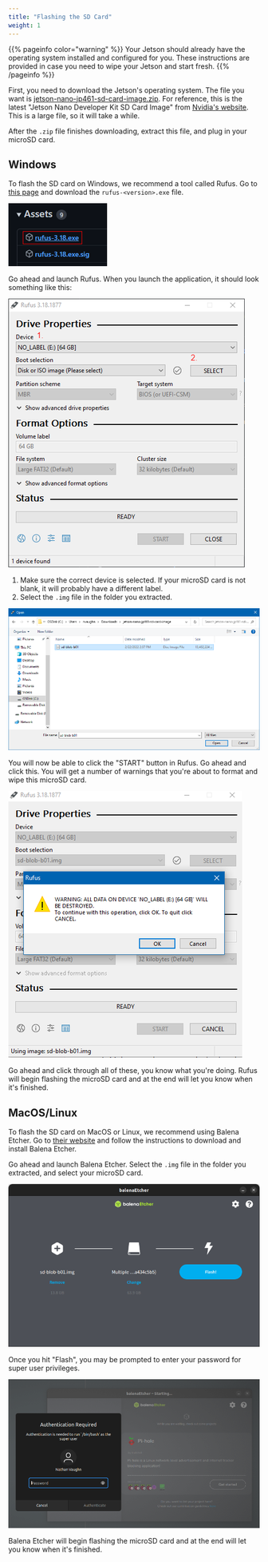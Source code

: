 ```yaml
---
title: "Flashing the SD Card"
weight: 1
---
```


{{% pageinfo color="warning" %}} Your Jetson should already have the operating system
installed and configured for you. These instructions are provided in case you need to
wipe your Jetson and start fresh. {{% /pageinfo %}}

First, you need to download the Jetson's operating system. The file you want is
[jetson-nano-jp461-sd-card-image.zip](https://developer.nvidia.com/embedded/l4t/r32_release_v7.1/jp_4.6.1_b110_sd_card/jeston_nano/jetson-nano-jp461-sd-card-image.zip).
For reference, this is the latest "Jetson Nano Developer Kit SD Card Image" from
[Nvidia's website](https://developer.nvidia.com/embedded/downloads). This is a large
file, so it will take a while.

After the `.zip` file finishes downloading, extract this file, and plug in your microSD
card.

## Windows

To flash the SD card on Windows, we recommend a tool called Rufus. Go to
[this page](https://github.com/pbatard/rufus/releases/latest) and download the
`rufus-<version>.exe` file.

![Download this installer file](2022-05-20-09-16-54.png)

Go ahead and launch Rufus. When you launch the application, it should look something
like this:

![Rufus main window](2022-05-20-09-36-05.png)

1. Make sure the correct device is selected. If your microSD card is not blank, it will
   probably have a different label.
2. Select the `.img` file in the folder you extracted.

![sd-blob-b01.img](2022-05-20-09-38-54.png)

You will now be able to click the "START" button in Rufus. Go ahead and click this. You
will get a number of warnings that you're about to format and wipe this microSD card.

![Rufus warnings](2022-05-20-09-40-33.png)

Go ahead and click through all of these, you know what you're doing. Rufus will begin
flashing the microSD card and at the end will let you know when it's finished.

## MacOS/Linux

To flash the SD card on MacOS or Linux, we recommend using Balena Etcher. Go to
[their website](https://www.balena.io/etcher/) and follow the instructions to download
and install Balena Etcher.

Go ahead and launch Balena Etcher. Select the `.img` file in the folder you extracted,
and select your microSD card.

![Options selected in Balena Etcher](2022-07-04-15-39-42.png)

Once you hit "Flash", you may be prompted to enter your password for super user
privileges.

![Enter your account credentials](2022-07-04-15-42-23.png)

Balena Etcher will begin flashing the microSD card and at the end will let you know when
it's finished.
